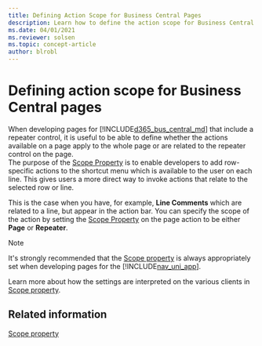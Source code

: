 ```yaml
---
title: Defining Action Scope for Business Central Pages
description: Learn how to define the action scope for Business Central pages.
ms.date: 04/01/2021
ms.reviewer: solsen
ms.topic: concept-article
author: blrobl
---
```


# Defining action scope for Business Central pages

When developing pages for [!INCLUDE[d365_bus_central_md](includes/d365_bus_central_md.md)] that include a repeater control, it is useful to be able to define whether the actions available on a page apply to the whole page or are related to the repeater control on the page.  
The purpose of the [Scope Property](properties/devenv-scope-action-property.md) is to enable developers to add row-specific actions to the shortcut menu which is available to the user on each line. This gives users a more direct way to invoke actions that relate to the selected row or line.  
  
This is the case when you have, for example, **Line Comments** which are related to a line, but appear in the action bar. You can specify the scope of the action by setting the [Scope Property](properties/devenv-scope-action-property.md) on the page action to be either **Page** or **Repeater**.  
  
> [!NOTE]  
> It's strongly recommended that the [Scope property](properties/devenv-scope-action-property.md) is always appropriately set when developing pages for the [!INCLUDE[nav_uni_app](includes/nav_uni_app_md.md)].  
  
Learn more about how the settings are interpreted on the various clients in [Scope property](properties/devenv-scope-property.md).  
  
## Related information  

[Scope property](properties/devenv-scope-action-property.md)
